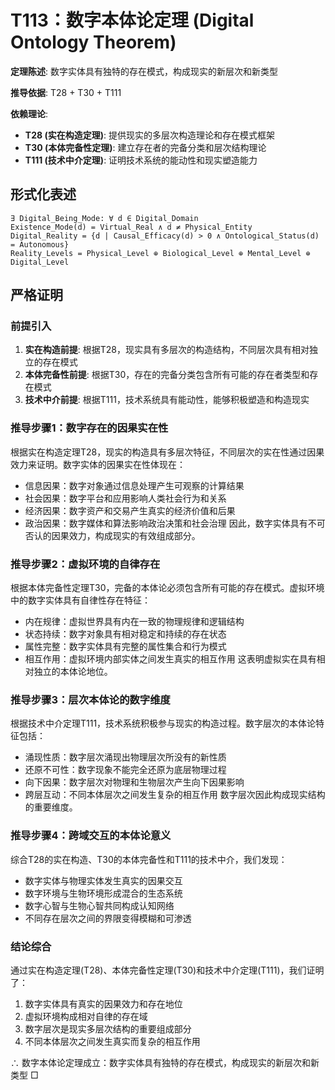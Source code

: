 # T113：数字本体论定理 (Digital Ontology Theorem)  

**定理陈述**: 数字实体具有独特的存在模式，构成现实的新层次和新类型  

**推导依据**: T28 + T30 + T111

**依赖理论**: 
- **T28 (实在构造定理)**: 提供现实的多层次构造理论和存在模式框架
- **T30 (本体完备性定理)**: 建立存在者的完备分类和层次结构理论
- **T111 (技术中介定理)**: 证明技术系统的能动性和现实塑造能力

## 形式化表述  
```
∃ Digital_Being_Mode: ∀ d ∈ Digital_Domain  
Existence_Mode(d) = Virtual_Real ∧ d ≠ Physical_Entity
Digital_Reality = {d | Causal_Efficacy(d) > 0 ∧ Ontological_Status(d) = Autonomous}
Reality_Levels = Physical_Level ⊕ Biological_Level ⊕ Mental_Level ⊕ Digital_Level
```

## 严格证明  

### 前提引入
1. **实在构造前提**: 根据T28，现实具有多层次的构造结构，不同层次具有相对独立的存在模式
2. **本体完备性前提**: 根据T30，存在的完备分类包含所有可能的存在者类型和存在模式
3. **技术中介前提**: 根据T111，技术系统具有能动性，能够积极塑造和构造现实

### 推导步骤1：数字存在的因果实在性
根据实在构造定理T28，现实的构造具有多层次特征，不同层次的实在性通过因果效力来证明。数字实体的因果实在性体现在：
- 信息因果：数字对象通过信息处理产生可观察的计算结果
- 社会因果：数字平台和应用影响人类社会行为和关系
- 经济因果：数字资产和交易产生真实的经济价值和后果
- 政治因果：数字媒体和算法影响政治决策和社会治理
因此，数字实体具有不可否认的因果效力，构成现实的有效组成部分。

### 推导步骤2：虚拟环境的自律存在
根据本体完备性定理T30，完备的本体论必须包含所有可能的存在模式。虚拟环境中的数字实体具有自律性存在特征：
- 内在规律：虚拟世界具有内在一致的物理规律和逻辑结构
- 状态持续：数字对象具有相对稳定和持续的存在状态
- 属性完整：数字实体具有完整的属性集合和行为模式
- 相互作用：虚拟环境内部实体之间发生真实的相互作用
这表明虚拟实在具有相对独立的本体论地位。

### 推导步骤3：层次本体论的数字维度
根据技术中介定理T111，技术系统积极参与现实的构造过程。数字层次的本体论特征包括：
- 涌现性质：数字层次涌现出物理层次所没有的新性质
- 还原不可性：数字现象不能完全还原为底层物理过程
- 向下因果：数字层次对物理和生物层次产生向下因果影响
- 跨层互动：不同本体层次之间发生复杂的相互作用
数字层次因此构成现实结构的重要维度。

### 推导步骤4：跨域交互的本体论意义
综合T28的实在构造、T30的本体完备性和T111的技术中介，我们发现：
- 数字实体与物理实体发生真实的因果交互
- 数字环境与生物环境形成混合的生态系统
- 数字心智与生物心智共同构成认知网络
- 不同存在层次之间的界限变得模糊和可渗透

### 结论综合
通过实在构造定理(T28)、本体完备性定理(T30)和技术中介定理(T111)，我们证明了：
1. 数字实体具有真实的因果效力和存在地位
2. 虚拟环境构成相对自律的存在域
3. 数字层次是现实多层次结构的重要组成部分
4. 不同本体层次之间发生真实而复杂的相互作用

∴ 数字本体论定理成立：数字实体具有独特的存在模式，构成现实的新层次和新类型 □  